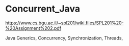 # Concurrent_Java
https://www.cs.bgu.ac.il/~spl201/wiki.files/SPL201%20-%20Assignment%202.pdf

Java Generics, Concurrency, Synchronization, Threads, 

